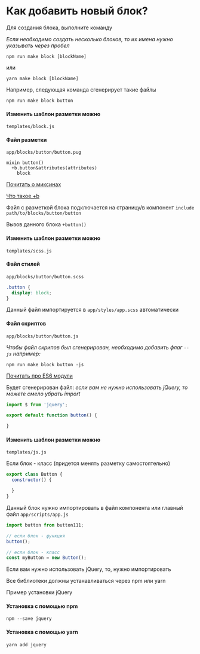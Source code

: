 # Как добавить новый блок?

Для создания блока, выполните команду

_Если необходимо создать несколько блоков, то их имена нужно указывать через пробел_
```
npm run make block [blockName]
```
или
```
yarn make block [blockName]
```
Например, следующая команда сгенерирует такие файлы
```
npm run make block button
```

#### Изменить шаблон разметки можно
`templates/block.js`

#### Файл разметки
`app/blocks/button/button.pug`
```jade
mixin button()
  +b.button&attributes(attributes)
    block
```

[Почитать о миксинах](https://pugjs.org/language/mixins.html)

[Что такое +b](https://github.com/kizu/bemto)

Файл с разметкой блока подключается на страницу/в компонент `include path/to/blocks/button/button`

Вызов данного блока `+button()`

#### Изменить шаблон разметки можно
`templates/scss.js`

#### Файл стилей
`app/blocks/button/button.scss`

```scss
.button {
  display: block;
}
```

Данный файл импортируется в `app/styles/app.scss` автоматически

#### Файл скриптов
`app/blocks/button/button.js`

_Чтобы файл скрипов был сгенерирован, необходимо добавить флаг `--js` например:_
```
npm run make block button -js
```

[Почитать про ES6 модули](https://github.com/FrontenderMagazine/es6-modules/blob/master/rus.md)

Будет сгенерирован файл:
_если вам не нужно использовать jQuery, то можете смело убрать import_
```js
import $ from 'jquery';

export default function button() {

}
```

#### Изменить шаблон разметки можно
`templates/js.js`

Если блок - класс (придется менять разметку самостоятельно)
```js
export class Button {
  constructor() {

  }
}
```

Данный блок нужно импортировать в файл компонента или главный файл `app/scripts/app.js`
```js
import button from button111;

// если блок - функция
button();

// если блок - класс
const myButton = new Button();
```
Если вам нужно использовать jQuery, то, нужно импортировать

Все библиотеки должны устанавливаться через npm или yarn

Пример установки jQuery

#### Установка с помощью npm

```
npm --save jquery
```

#### Установка с помощью yarn

```
yarn add jquery
```

